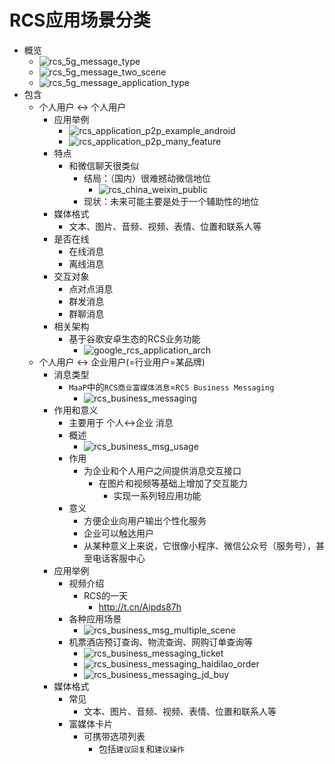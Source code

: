 # RCS应用场景分类

* 概览
  * ![rcs_5g_message_type](../assets/img/rcs_5g_message_type.png)
  * ![rcs_5g_message_two_scene](../assets/img/rcs_5g_message_two_scene.jpg)
  * ![rcs_5g_message_application_type](../assets/img/rcs_5g_message_application_type.png)
* 包含
  * 个人用户 <-> 个人用户
    * 应用举例
      * ![rcs_application_p2p_example_android](../assets/img/rcs_application_p2p_example_android.gif)
      * ![rcs_application_p2p_many_feature](../assets/img/rcs_application_p2p_many_feature.jpg)
    * 特点
      * 和微信聊天很类似
        * 结局：（国内）很难撼动微信地位
          * ![rcs_china_weixin_public](../assets/img/rcs_china_weixin_public.png)
        * 现状：未来可能主要是处于一个辅助性的地位
    * 媒体格式
      * 文本、图片、音频、视频、表情、位置和联系人等
    * 是否在线
      * 在线消息
      * 离线消息
    * 交互对象
      * 点对点消息
      * 群发消息
      * 群聊消息
    * 相关架构
      * 基于谷歌安卓生态的RCS业务功能
        * ![google_rcs_application_arch](../assets/img/google_rcs_application_arch.jpg)
  * 个人用户 <-> 企业用户(=行业用户=某品牌)
    * 消息类型
      * `MaaP`中的`RCS商业富媒体消息`=`RCS Business Messaging`
        * ![rcs_business_messaging](../assets/img/rcs_business_messaging.jpg)
    * 作用和意义
      * 主要用于 个人<->企业 消息
      * 概述
        * ![rcs_business_msg_usage](../assets/img/rcs_business_msg_usage.png)
      * 作用
        * 为企业和个人用户之间提供消息交互接口
          * 在图片和视频等基础上增加了交互能力
            * 实现一系列轻应用功能
      * 意义
        * 方便企业向用户输出个性化服务
        * 企业可以触达用户
        * 从某种意义上来说，它很像小程序、微信公众号（服务号），甚至电话客服中心
    * 应用举例
      * 视频介绍
        * RCS的一天
          * http://t.cn/Aipds87h
      * 各种应用场景
        * ![rcs_business_msg_multiple_scene](../assets/img/rcs_business_msg_multiple_scene.jpg)
      * 机票酒店预订查询、物流查询、网购订单查询等
        * ![rcs_business_messaging_ticket](../assets/img/rcs_business_messaging_ticket.gif)
        * ![rcs_business_messaging_haidilao_order](../assets/img/rcs_business_messaging_haidilao_order.gif)
        * ![rcs_business_messaging_jd_buy](../assets/img/rcs_business_messaging_jd_buy.gif)
    * 媒体格式
      * 常见
        * 文本、图片、音频、视频、表情、位置和联系人等
      * 富媒体卡片
        * 可携带选项列表
          * 包括`建议回复`和`建议操作`
